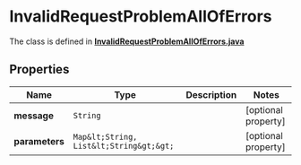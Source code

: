 

# InvalidRequestProblemAllOfErrors

The class is defined in **[InvalidRequestProblemAllOfErrors.java](../../src/main/java/example/micronaut/model/InvalidRequestProblemAllOfErrors.java)**

## Properties

Name | Type | Description | Notes
------------ | ------------- | ------------- | -------------
**message** | `String` |  |  [optional property]
**parameters** | `Map&lt;String, List&lt;String&gt;&gt;` |  |  [optional property]




